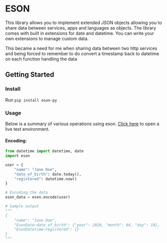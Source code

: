 # ESON

This library allows you to implement extended JSON objects allowing you to 
share data between services, apps and languages as objects. The library comes with
built in extensions for date and datetime. You can write your own extensions to manage 
custom data.

This became a need for me when sharing data between two http services and being
forced to remember to do convert a timestamp back to datetime on each function handling
the data

## Getting Started

### Install
Run `pip install eson-py`

### Usage
Below is a summary of various operations using eson. 
[Click here](https://repl.it/@Billcountry/eson-python) to open a live test environment.

#### Encoding:
```python
from datetime import datetime, date
import eson

user = {
    "name": "Jane Doe",
    "date_of_birth": date.today(),
    "registered": datetime.now()
}

# Encoding the data
eson_data = eson.encode(user)

# Sample output
"""
{
    "name": "Jane Doe",
    "EsonDate~date_of_birth": {"year": 2020, "month": 04, "day": 10},
    "EsonDatetime~registered": {}
}
"""
```